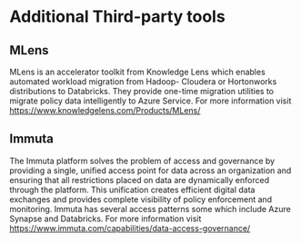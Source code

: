 # Additional Third-party tools 

## MLens

MLens is an accelerator toolkit from Knowledge Lens which enables automated workload migration from Hadoop- Cloudera or Hortonworks distributions to Databricks. They provide one-time migration utilities to migrate policy data intelligently to Azure Service.
For more information visit https://www.knowledgelens.com/Products/MLens/

## Immuta

The Immuta platform solves the problem of access and governance by providing a single, unified access point for data across an organization and ensuring that all restrictions placed on data are dynamically enforced through the platform. This unification creates efficient digital data exchanges and provides complete visibility of policy enforcement and monitoring. Immuta has several access patterns some which include Azure Synapse and Databricks. 
For more information visit https://www.immuta.com/capabilities/data-access-governance/
